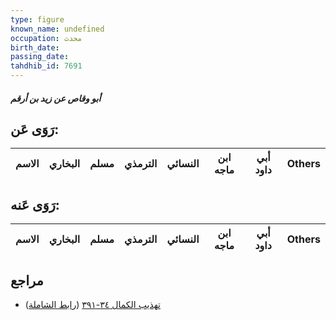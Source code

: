 ```yaml
---
type: figure
known_name: undefined
occupation: محدث
birth_date:
passing_date:
tahdhib_id: 7691
---
```

##### أبو وقاص عن زيد بن أرقم

## رَوَى عَن:
| الاسم | البخاري | مسلم | الترمذي | النسائي | ابن ماجه | أبي داود | Others |
| ----- | ------- | ---- | ------- | ------- | -------- | -------- | ------ |
## رَوَى عَنه:
| الاسم | البخاري | مسلم | الترمذي | النسائي | ابن ماجه | أبي داود | Others |
| ----- | ------- | ---- | ------- | ------- | -------- | -------- | ------ |
## مراجع
- [تهذيب الكمال ٣٤-٣٩١](obsidian://open?vault=Tahdhib-al-Kamal&file=Figures/٧٦٩١-أبو%20وقاص%20عن%20زيد%20بن%20أرقم) ([رابط الشاملة](https://shamela.ws/book/3722/18508))